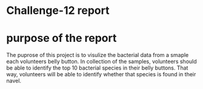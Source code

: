 # Challenge-12 report
# purpose of the report

The puprose of this project is to visulize the bacterial data from a smaple each volunteers belly button. In collection of the samples, volunteers should be able to identify the top 10 bacterial species in their belly buttons. That way, volunteers will be able to identify whether that species is found in their navel.

